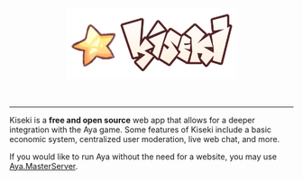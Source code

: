 
<p align="center">
<img src="https://github.com/kiseki-lol/.github/raw/trunk/logo.png" width="60%"><br>
<br><br>
</p>
<hr>

Kiseki is a **free and open source** web app that allows for a deeper integration with the Aya game. Some features of Kiseki include a basic economic system, centralized user moderation, live web chat, and more.

If you would like to run Aya without the need for a website, you may use [Aya.MasterServer](https://github.com/kiseki-lol/aya-master-server).
